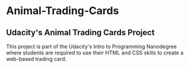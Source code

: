 # Animal-Trading-Cards
## Udacity's Animal Trading Cards Project
This project is part of the Udacity's Intro to Programming Nanodegree where students are required to use their HTML and CSS skills to create a web-based trading card.
